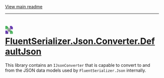 ﻿[//]: # (Header)

<a href="https://github.com/Marvin-Brouwer/FluentSerializer#readme">
	View main readme
</a><hr/>
<h1>
	<img alt="icon" width="26" height="26"
		src="https://github.com/Marvin-Brouwer/FluentSerializer/raw/main/doc/logo/Logo.json.optimized.svg" />
	<a href="https://github.com/Marvin-Brouwer/FluentSerializer/blob/main/src/FluentSerializer.Json.Converter.DefaultJson/Readme.md#readme">
		FluentSerializer.Json.Converter.DefaultJson
	</a>
</h1>

[//]: # (Body)

This library contains an `IJsonConverter` that is capable to convert to and from 
the JSON data models used by `FluentSerializer.Json` internally.